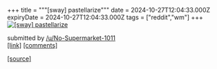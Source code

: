 +++
title = """[sway] pastellarize"""
date = 2024-10-27T12:04:33.000Z
expiryDate = 2024-10-27T12:04:33.000Z
tags = ["reddit","wm"]
+++
[![[sway] pastellarize](https://preview.redd.it/qq1v61lehaxd1.png?width=640&crop=smart&auto=webp&s=76fc5e49abc7958b63273df7693f422033d73538 "[sway] pastellarize")](https://www.reddit.com/r/unixporn/comments/1gd9fvu/sway_pastellarize/)

submitted by [/u/No-Supermarket-1011](https://www.reddit.com/user/No-Supermarket-1011)  
[\[link\]](https://i.redd.it/qq1v61lehaxd1.png) [\[comments\]](https://www.reddit.com/r/unixporn/comments/1gd9fvu/sway_pastellarize/)

[[source]](https://www.reddit.com/r/unixporn/comments/1gd9fvu/sway_pastellarize/)
